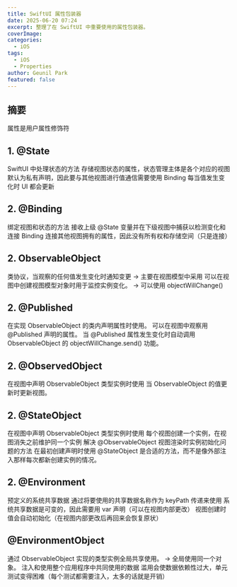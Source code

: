 ```yaml
---
title: SwiftUI 属性包装器
date: 2025-06-20 07:24
excerpt: 整理了在 SwiftUI 中重要使用的属性包装器。
coverImage: 
categories:
  - iOS
tags:
  - iOS
  - Properties
author: Geunil Park
featured: false
---
```

## 摘要

属性是用户属性修饰符

## 1. @State

SwiftUI 中处理状态的方法
存储视图状态的属性，状态管理主体是各个对应的视图
默认为私有声明，因此要与其他视图进行值通信需要使用 Binding
每当值发生变化时 UI 都会更新

## 2. @Binding

绑定视图和状态的方法
接收上级 @State 变量并在下级视图中捕获以检测变化和连接
Binding 连接其他视图拥有的属性，因此没有所有权和存储空间（只是连接）

## 2. ObservableObject

类协议，当观察的任何值发生变化时通知变更 -> 主要在视图模型中采用
可以在视图中创建视图模型对象时用于监控实例变化。
-> 可以使用 objectWillChange()

## 2. @Published

在实现 ObservableObject 的类内声明属性时使用。
可以在视图中观察用 @Published 声明的属性。
当 @Published 属性发生变化时自动调用 ObservableObject 的 objectWillChange.send() 功能。

## 2. @ObservedObject

在视图中声明 ObservableObject 类型实例时使用
当 ObservableObject 的值更新时更新视图。

## 2. @StateObject

在视图中声明 ObservableObject 类型实例时使用
每个视图创建一个实例，在视图消失之前维护同一个实例
解决 @ObservableObject 视图渲染时实例初始化问题的方法
在最初创建声明时使用 @StateObject 是合适的方法，而不是像外部注入那样每次都新创建实例的情况。

## 2. @Environment

预定义的系统共享数据
通过将要使用的共享数据名称作为 keyPath 传递来使用
系统共享数据是可变的，因此需要用 var 声明（可以在视图内部更改）
视图创建时值会自动初始化（在视图内部更改后再回来会恢复原状）

## @EnvironmentObject

通过 ObservableObject 实现的类型实例全局共享使用。
-> 全局使用同一个对象。
注入和使用整个应用程序中共同使用的数据
滥用会使数据依赖性过大，单元测试变得困难（每个测试都需要注入，太多的话就是开销） 
